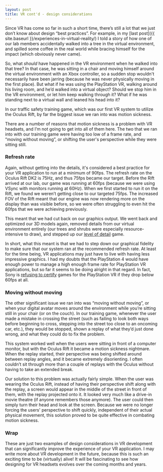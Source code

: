 ```yaml
---
layout: post
title: VR cont'd - design considerations
---
```


Since VR has come so far in such a short time, there’s still a lot that we just don’t know about design “best practices”. For example, in my 
[last post]({{ site.baseurl }}/experiences-in-virtual-reality/) I told a story of how one of our lab members accidentally walked
into a tree in the virtual environment, and spilled some coffee in the real world while bracing himself for the impact (which obviously
never came). 

So, what *should* have happened in the VR environment when he walked into that tree? In that case, he was sitting in a chair 
and moving himself around the virtual environment with an Xbox controller, so a sudden stop wouldn't necessarily have been jarring (because he was never physically moving in the first place). But what if he was using the PlayStation VR, walking around his
living room, and he’d walked into a virtual object? Should we stop him in the VR environment, or let him keep walking through it? What if 
he was standing next to a virtual wall and leaned his head into it?

In our traffic safety training game, which was our first VR system to utilize the Oculus Rift, by far the biggest issue we ran into was 
motion sickness.

There are a number of reasons that motion sickness is a problem with VR headsets, and I’m not going to get into all of them here. The two 
that we ran into with our training game were having too low of a frame rate, and “moving without moving”, or shifting the user's perspective while they were sitting still.

### Refresh rate

Again, without getting into the details, it's considered a best practice for your VR application to run at a minimum of 90fps. The refresh 
rate on the Oculus Rift DK2 is 75Hz, and thus 75fps became our target. Before the Rift arrived at our lab, our game was running at 60fps (because we were using VSync with monitors running at 60Hz). 
When we first started to run it on the Rift, we found we weren’t getting close to our targeted 75fps. The increased FOV of the Rift meant that our 
engine was now rendering more on the display than was visible before, so we were often struggling to even hit the 60fps that we were achieving previously.

This meant that we had cut back on our graphics output. We went back and optimized our 3D models again, removed details from our 
virtual environment entirely (our trees and shrubs were especially resource-intensive to draw), and stepped up our 
[level of detail](https://en.wikipedia.org/wiki/Level_of_detail) game.

In short, what this meant is that we had to step down our graphical fidelity to make sure that our system ran at the recommended refresh
rate. At least for the time being, VR applications may just have to live with having less impressive graphics. I had my doubts that the 
PlayStation 4 would have enough power to manage a high enough frame rate for PlayStation VR applications, but so far it seems to be doing
alright in that regard. In fact, Sony is [refusing to certify](http://www.polygon.com/2016/3/17/11256142/sony-framerate-60fps-vr-certification) games for the 
PlayStation VR if they drop below 60fps at all.

### Moving without moving

The other significant issue we ran into was “moving without moving”, or when your digital avatar moves around the environment while 
you’re sitting still in your chair (or on the couch). In our training game, whenever the user made a mistake in crossing the street 
(such as failing to look both ways before beginning to cross, stepping into the street too close to an oncoming car, etc.), they would 
be stopped, shown a replay of what they’d just done wrong, and what they could do to fix the problem.

This system worked well when the users were sitting in front of a computer monitor, but with the Oculus Rift it became a motion 
sickness nightmare. When the replay started, their perspective was being shifted around between replay angles, and it became extremely 
disorienting. I often couldn’t sit through more than a couple of replays with the Oculus without having to take an extended break.

Our solution to this problem was actually fairly simple. When the user was wearing the Oculus Rift, instead of 
having their perspective shift along with the replay, a screen would appear in the middle of the street in front of them, with the 
replay projected onto it. It looked very much like a drive-in movie theatre (if anyone remembers those anymore). The user could then simply turn their head and look at the screen. Because we were no longer forcing the users' perspective to shift quickly, independent of their actual physical movement, this solution proved to be quite effective in combating motion sickness.

### Wrap

These are just two examples of design considerations in VR development that can significantly improve the experience of your VR application. I may write more about VR development in the future, because this is such an exciting time to be (virtually) alive! It will be fascinating to see how designing for VR headsets evolves over the coming months and years.
